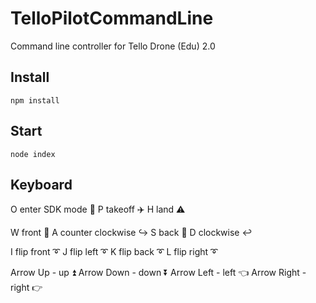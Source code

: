 # TelloPilotCommandLine
Command line controller for Tello Drone (Edu) 2.0

## Install
```
npm install
```
## Start
```
node index
```

## Keyboard
O enter SDK mode  📡
P takeoff  ✈️
H land  ⚠️

W front  🔺
A counter clockwise  ↪️
S back  🔻
D clockwise  ↩️
  
I flip front ➰
J flip left  ➰
K flip back  ➰
L flip right ➰

Arrow Up - up  ⏫
Arrow Down - down  ⏬
Arrow Left - left  👈
Arrow Right - right  👉
